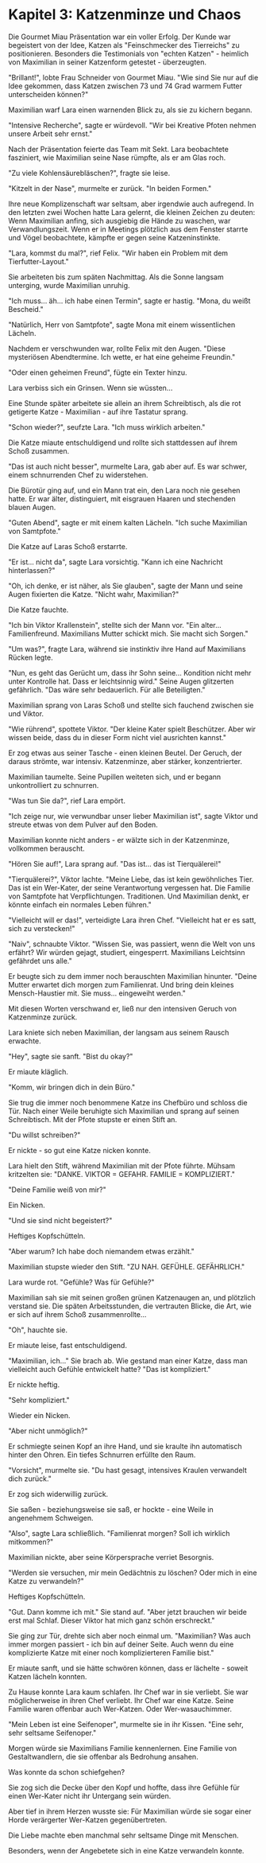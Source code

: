 # Kapitel 3: Katzenminze und Chaos

Die Gourmet Miau Präsentation war ein voller Erfolg. Der Kunde war begeistert von der Idee, Katzen als "Feinschmecker des Tierreichs" zu positionieren. Besonders die Testimonials von "echten Katzen" - heimlich von Maximilian in seiner Katzenform getestet - überzeugten.

"Brillant!", lobte Frau Schneider von Gourmet Miau. "Wie sind Sie nur auf die Idee gekommen, dass Katzen zwischen 73 und 74 Grad warmem Futter unterscheiden können?"

Maximilian warf Lara einen warnenden Blick zu, als sie zu kichern begann.

"Intensive Recherche", sagte er würdevoll. "Wir bei Kreative Pfoten nehmen unsere Arbeit sehr ernst."

Nach der Präsentation feierte das Team mit Sekt. Lara beobachtete fasziniert, wie Maximilian seine Nase rümpfte, als er am Glas roch.

"Zu viele Kohlensäurebläschen?", fragte sie leise.

"Kitzelt in der Nase", murmelte er zurück. "In beiden Formen."

Ihre neue Komplizenschaft war seltsam, aber irgendwie auch aufregend. In den letzten zwei Wochen hatte Lara gelernt, die kleinen Zeichen zu deuten: Wenn Maximilian anfing, sich ausgiebig die Hände zu waschen, war Verwandlungszeit. Wenn er in Meetings plötzlich aus dem Fenster starrte und Vögel beobachtete, kämpfte er gegen seine Katzeninstinkte.

"Lara, kommst du mal?", rief Felix. "Wir haben ein Problem mit dem Tierfutter-Layout."

Sie arbeiteten bis zum späten Nachmittag. Als die Sonne langsam unterging, wurde Maximilian unruhig.

"Ich muss... äh... ich habe einen Termin", sagte er hastig. "Mona, du weißt Bescheid."

"Natürlich, Herr von Samtpfote", sagte Mona mit einem wissentlichen Lächeln.

Nachdem er verschwunden war, rollte Felix mit den Augen. "Diese mysteriösen Abendtermine. Ich wette, er hat eine geheime Freundin."

"Oder einen geheimen Freund", fügte ein Texter hinzu.

Lara verbiss sich ein Grinsen. Wenn sie wüssten...

Eine Stunde später arbeitete sie allein an ihrem Schreibtisch, als die rot getigerte Katze - Maximilian - auf ihre Tastatur sprang.

"Schon wieder?", seufzte Lara. "Ich muss wirklich arbeiten."

Die Katze miaute entschuldigend und rollte sich stattdessen auf ihrem Schoß zusammen.

"Das ist auch nicht besser", murmelte Lara, gab aber auf. Es war schwer, einem schnurrenden Chef zu widerstehen.

Die Bürotür ging auf, und ein Mann trat ein, den Lara noch nie gesehen hatte. Er war älter, distinguiert, mit eisgrauen Haaren und stechenden blauen Augen.

"Guten Abend", sagte er mit einem kalten Lächeln. "Ich suche Maximilian von Samtpfote."

Die Katze auf Laras Schoß erstarrte.

"Er ist... nicht da", sagte Lara vorsichtig. "Kann ich eine Nachricht hinterlassen?"

"Oh, ich denke, er ist näher, als Sie glauben", sagte der Mann und seine Augen fixierten die Katze. "Nicht wahr, Maximilian?"

Die Katze fauchte.

"Ich bin Viktor Krallenstein", stellte sich der Mann vor. "Ein alter... Familienfreund. Maximilians Mutter schickt mich. Sie macht sich Sorgen."

"Um was?", fragte Lara, während sie instinktiv ihre Hand auf Maximilians Rücken legte.

"Nun, es geht das Gerücht um, dass ihr Sohn seine... Kondition nicht mehr unter Kontrolle hat. Dass er leichtsinnig wird." Seine Augen glitzerten gefährlich. "Das wäre sehr bedauerlich. Für alle Beteiligten."

Maximilian sprang von Laras Schoß und stellte sich fauchend zwischen sie und Viktor.

"Wie rührend", spottete Viktor. "Der kleine Kater spielt Beschützer. Aber wir wissen beide, dass du in dieser Form nicht viel ausrichten kannst."

Er zog etwas aus seiner Tasche - einen kleinen Beutel. Der Geruch, der daraus strömte, war intensiv. Katzenminze, aber stärker, konzentrierter.

Maximilian taumelte. Seine Pupillen weiteten sich, und er begann unkontrolliert zu schnurren.

"Was tun Sie da?", rief Lara empört.

"Ich zeige nur, wie verwundbar unser lieber Maximilian ist", sagte Viktor und streute etwas von dem Pulver auf den Boden.

Maximilian konnte nicht anders - er wälzte sich in der Katzenminze, vollkommen berauscht.

"Hören Sie auf!", Lara sprang auf. "Das ist... das ist Tierquälerei!"

"Tierquälerei?", Viktor lachte. "Meine Liebe, das ist kein gewöhnliches Tier. Das ist ein Wer-Kater, der seine Verantwortung vergessen hat. Die Familie von Samtpfote hat Verpflichtungen. Traditionen. Und Maximilian denkt, er könnte einfach ein normales Leben führen."

"Vielleicht will er das!", verteidigte Lara ihren Chef. "Vielleicht hat er es satt, sich zu verstecken!"

"Naiv", schnaubte Viktor. "Wissen Sie, was passiert, wenn die Welt von uns erfährt? Wir würden gejagt, studiert, eingesperrt. Maximilians Leichtsinn gefährdet uns alle."

Er beugte sich zu dem immer noch berauschten Maximilian hinunter. "Deine Mutter erwartet dich morgen zum Familienrat. Und bring dein kleines Mensch-Haustier mit. Sie muss... eingeweiht werden."

Mit diesen Worten verschwand er, ließ nur den intensiven Geruch von Katzenminze zurück.

Lara kniete sich neben Maximilian, der langsam aus seinem Rausch erwachte.

"Hey", sagte sie sanft. "Bist du okay?"

Er miaute kläglich.

"Komm, wir bringen dich in dein Büro."

Sie trug die immer noch benommene Katze ins Chefbüro und schloss die Tür. Nach einer Weile beruhigte sich Maximilian und sprang auf seinen Schreibtisch. Mit der Pfote stupste er einen Stift an.

"Du willst schreiben?"

Er nickte - so gut eine Katze nicken konnte.

Lara hielt den Stift, während Maximilian mit der Pfote führte. Mühsam kritzelten sie: "DANKE. VIKTOR = GEFAHR. FAMILIE = KOMPLIZIERT."

"Deine Familie weiß von mir?"

Ein Nicken.

"Und sie sind nicht begeistert?"

Heftiges Kopfschütteln.

"Aber warum? Ich habe doch niemandem etwas erzählt."

Maximilian stupste wieder den Stift. "ZU NAH. GEFÜHLE. GEFÄHRLICH."

Lara wurde rot. "Gefühle? Was für Gefühle?"

Maximilian sah sie mit seinen großen grünen Katzenaugen an, und plötzlich verstand sie. Die späten Arbeitsstunden, die vertrauten Blicke, die Art, wie er sich auf ihrem Schoß zusammenrollte...

"Oh", hauchte sie.

Er miaute leise, fast entschuldigend.

"Maximilian, ich..." Sie brach ab. Wie gestand man einer Katze, dass man vielleicht auch Gefühle entwickelt hatte? "Das ist kompliziert."

Er nickte heftig.

"Sehr kompliziert."

Wieder ein Nicken.

"Aber nicht unmöglich?"

Er schmiegte seinen Kopf an ihre Hand, und sie kraulte ihn automatisch hinter den Ohren. Ein tiefes Schnurren erfüllte den Raum.

"Vorsicht", murmelte sie. "Du hast gesagt, intensives Kraulen verwandelt dich zurück."

Er zog sich widerwillig zurück.

Sie saßen - beziehungsweise sie saß, er hockte - eine Weile in angenehmem Schweigen.

"Also", sagte Lara schließlich. "Familienrat morgen? Soll ich wirklich mitkommen?"

Maximilian nickte, aber seine Körpersprache verriet Besorgnis.

"Werden sie versuchen, mir mein Gedächtnis zu löschen? Oder mich in eine Katze zu verwandeln?"

Heftiges Kopfschütteln.

"Gut. Dann komme ich mit." Sie stand auf. "Aber jetzt brauchen wir beide erst mal Schlaf. Dieser Viktor hat mich ganz schön erschreckt."

Sie ging zur Tür, drehte sich aber noch einmal um. "Maximilian? Was auch immer morgen passiert - ich bin auf deiner Seite. Auch wenn du eine komplizierte Katze mit einer noch komplizierteren Familie bist."

Er miaute sanft, und sie hätte schwören können, dass er lächelte - soweit Katzen lächeln konnten.

Zu Hause konnte Lara kaum schlafen. Ihr Chef war in sie verliebt. Sie war möglicherweise in ihren Chef verliebt. Ihr Chef war eine Katze. Seine Familie waren offenbar auch Wer-Katzen. Oder Wer-wasauchimmer.

"Mein Leben ist eine Seifenoper", murmelte sie in ihr Kissen. "Eine sehr, sehr seltsame Seifenoper."

Morgen würde sie Maximilians Familie kennenlernen. Eine Familie von Gestaltwandlern, die sie offenbar als Bedrohung ansahen.

Was konnte da schon schiefgehen?

Sie zog sich die Decke über den Kopf und hoffte, dass ihre Gefühle für einen Wer-Kater nicht ihr Untergang sein würden.

Aber tief in ihrem Herzen wusste sie: Für Maximilian würde sie sogar einer Horde verärgerter Wer-Katzen gegenübertreten.

Die Liebe machte eben manchmal sehr seltsame Dinge mit Menschen.

Besonders, wenn der Angebetete sich in eine Katze verwandeln konnte.